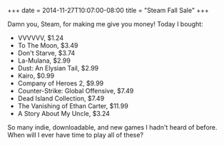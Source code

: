 +++
date = 2014-11-27T10:07:00-08:00
title = "Steam Fall Sale"
+++

Damn you, Steam, for making me give you money! Today I bought:

- VVVVVV, $1.24
- To The Moon, $3.49
- Don't Starve, $3.74
- La-Mulana, $2.99
- Dust: An Elysian Tail, $2.99
- Kairo, $0.99
- Company of Heroes 2, $9.99
- Counter-Strike: Global Offensive, $7.49
- Dead Island Collection, $7.49
- The Vanishing of Ethan Carter, $11.99
- A Story About My Uncle, $3.24

 So many indie, downloadable, and new games I hadn't heard of before. When will I ever have time to play all of these?
